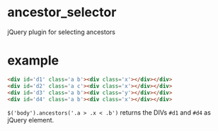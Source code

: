 # ancestor_selector
jQuery plugin for selecting ancestors
# example
```html
<div id='d1' class='a b'><div class='x'></div></div>
<div id='d2' class='a c'><div class='x'></div></div>
<div id='d3' class='a b'><div class='y'></div></div>
<div id='d4' class='a b'><div class='x'></div></div>
```

```$('body').ancestors('.a > .x < .b')``` returns the DIVs ```#d1``` and ```#d4``` as jQuery element.

